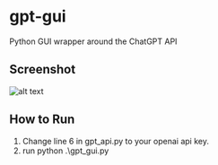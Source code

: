 # gpt-gui
Python GUI wrapper around the ChatGPT API

## Screenshot
![alt text](link "JDG ScreenShot")

## How to Run
1. Change line 6 in gpt_api.py to your openai api key. 
2. run python .\gpt_gui.py

